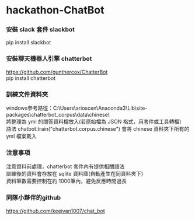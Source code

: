 # hackathon-ChatBot

### 安裝 slack 套件 slackbot
pip install slackbot

### 安裝聊天機器人引擎 chatterbot
https://github.com/gunthercox/ChatterBot \
pip install chatterbot

### 訓練文件資料夾
windows參考路徑：C:\Users\arioscen\Anaconda3\Lib\site-packages\chatterbot_corpus\data\chinese\ \
將整理為 yml 的問答資料檔放入(若原始檔為 JSON 格式，用套件或工具轉檔) \
語法 chatbot.train("chatterbot.corpus.chinese") 會將 chinese 資料夾下所有的 yml 檔案載入

### 注意事項
注意資料前處理，chatterbot 套件內有提供相關語法 \
訓練後的資料會存放在 sqlite 資料庫(自動產生在同資料夾下) \
資料筆數需要控制在約 1000筆內，避免反應時間過長

### 同隊小夥伴的github
https://github.com/keeivan1007/chat_bot